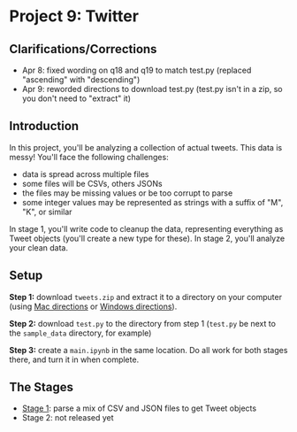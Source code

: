 # Project 9: Twitter

## Clarifications/Corrections

* Apr 8: fixed wording on q18 and q19 to match test.py (replaced "ascending" with "descending")
* Apr 9: reworded directions to download test.py (test.py isn't in a zip, so you don't need to "extract" it)

## Introduction

In this project, you'll be analyzing a collection of actual tweets.
This data is messy!  You'll face the following challenges:

* data is spread across multiple files
* some files will be CSVs, others JSONs
* the files may be missing values or be too corrupt to parse
* some integer values may be represented as strings with a suffix of "M", "K", or similar

In stage 1, you'll write code to cleanup the data, representing
everything as Tweet objects (you'll create a new type for these).  In
stage 2, you'll analyze your clean data.

## Setup

**Step 1:** download `tweets.zip` and extract it to a directory on your
computer (using [Mac directions](http://osxdaily.com/2017/11/05/how-open-zip-file-mac/) or
[Windows directions](https://support.microsoft.com/en-us/help/4028088/windows-zip-and-unzip-files)).

**Step 2:** download `test.py` to the directory from step 1 (`test.py` be next to the `sample_data` directory, for example)

**Step 3:** create a `main.ipynb` in the same location.  Do all work for both stages there, and turn it in when complete.

## The Stages

* [Stage 1](stage1.md): parse a mix of CSV and JSON files to get Tweet objects
* Stage 2: not released yet
